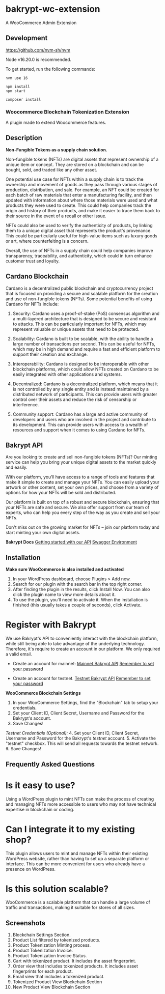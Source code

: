 # bakrypt-wc-extension

A WooCommerce Admin Extension

## Development

https://github.com/nvm-sh/nvm

Node v16.20.0 is recommended.

To get started, run the following commands:

```text
nvm use 16

npm install
npm start

composer install
```

### Woocommerce Blockchain Tokenization Extension  ###

A plugin made to extend Woocommerce features.

## Description ##

**Non-Fungible Tokens as a supply chain solution.**

Non-fungible tokens (NFTs) are digital assets that represent ownership of a unique item or concept. They are stored on a blockchain and can be bought, sold, and traded like any other asset.

One potential use case for NFTs within a supply chain is to track the ownership and movement of goods as they pass through various stages of production, distribution, and sale. For example, an NFT could be created for each batch of raw materials that enter a manufacturing facility, and then updated with information about where those materials were used and what products they were used to create. This could help companies track the origin and history of their products, and make it easier to trace them back to their source in the event of a recall or other issue.

NFTs could also be used to verify the authenticity of products, by linking them to a unique digital asset that represents the product's provenance. This could be particularly useful for high-value items such as luxury goods or art, where counterfeiting is a concern.

Overall, the use of NFTs in a supply chain could help companies improve transparency, traceability, and authenticity, which could in turn enhance customer trust and loyalty.

## Cardano Blockchain ##

Cardano is a decentralized public blockchain and cryptocurrency project that is focused on providing a secure and scalable platform for the creation and use of non-fungible tokens (NFTs). Some potential benefits of using Cardano for NFTs include:

1. Security: Cardano uses a proof-of-stake (PoS) consensus algorithm and a multi-layered architecture that is designed to be secure and resistant to attacks. This can be particularly important for NFTs, which may represent valuable or unique assets that need to be protected.

2. Scalability: Cardano is built to be scalable, with the ability to handle a large number of transactions per second. This can be useful for NFTs, which may be in high demand and require a fast and efficient platform to support their creation and exchange.

3. Interoperability: Cardano is designed to be interoperable with other blockchain platforms, which could allow NFTs created on Cardano to be easily integrated with other applications and systems.

4. Decentralized: Cardano is a decentralized platform, which means that it is not controlled by any single entity and is instead maintained by a distributed network of participants. This can provide users with greater control over their assets and reduce the risk of censorship or interference.

5. Community support: Cardano has a large and active community of developers and users who are involved in the project and contribute to its development. This can provide users with access to a wealth of resources and support when it comes to using Cardano for NFTs.

## Bakrypt API ##

Are you looking to create and sell non-fungible tokens (NFTs)? Our minting service can help you bring your unique digital assets to the market quickly and easily.

With our platform, you'll have access to a range of tools and features that make it simple to create and manage your NFTs. You can easily upload your artwork or other content, set your own prices, and choose from a variety of options for how your NFTs will be sold and distributed.

Our platform is built on top of a robust and secure blockchain, ensuring that your NFTs are safe and secure. We also offer support from our team of experts, who can help you every step of the way as you create and sell your NFTs.

Don't miss out on the growing market for NFTs – join our platform today and start minting your own digital assets.

**Bakrypt Docs**
[Getting started with our API](https://bakrypt.readme.io/reference/getting-started-with-your-api)
[Swagger Environment](https://bakrypt.io/docs/)

## Installation ##

**Make sure WooCommerce is also installed and activated** 

1. In your WordPress dashboard, choose Plugins > Add new.
2. Search for our plugin with the search bar in the top right corner.
3. After finding the plugin in the results, click Install Now. You can also click the plugin name to view more details about it.
4. To use the plugin, you'll need to activate it. When the installation is finished (this usually takes a couple of seconds), click Activate.

# Register with Bakrypt #
We use Bakrypt's API to conveniently interact with the blockchain platform, while still being able to take advantage of the underlying technology. Therefore, it's require to create an account in our platform. We only required a valid email.

* Create an account for mainnet:
[Mainnet Bakrypt API](https://bakrypt.io/account/login/) 
[Remember to set your password](https://bakrypt.io/account/password_reset/) 

* Create an account for testnet.
[Testnet Bakrypt API](https://testnet.bakrypt.io/account/login/) 
[Remember to set your password](https://testnet.bakrypt.io/account/password_reset/) 

**WooCommerce Blockchain Settings**
1. In your WooCommerce Settings, find the "Blockchain" tab to setup your credentials. 
2. Set your Client ID, Client Secret, Username and Password for the Bakrypt's account. 
3. Save Changes!

*Testnet Credentials (Optional):* 
4. Set your Client ID, Client Secret, Username and Password for the Bakrypt's *testnet* account.
5. Activate the "testnet" checkbox. This will send all requests towards the testnet network.
6. Save Changes! 

## Frequently Asked Questions ##

# Is it easy to use? #

Using a WordPress plugin to mint NFTs can make the process of creating and managing NFTs more accessible to users who may not have technical expertise in blockchain or coding.

# Can I integrate it to my existing shop? #

This plugin allows users to mint and manage NFTs within their existing WordPress website, rather than having to set up a separate platform or interface. This can be more convenient for users who already have a presence on WordPress.

# Is this solution scalable? #

WooCommerce is a scalable platform that can handle a large volume of traffic and transactions, making it suitable for stores of all sizes.

## Screenshots ##

1. Blockchain Settings Section.
2. Product List filtered by tokenized products.
3. Product Tokenization Minting process.
4. Product Tokenization Invoice.
5. Product Tokenization Invoice Status.
6. Cart with tokenized product. It includes the asset fingerprint.
7. Order view that includes tokenized products. It includes asset fingerprints for each product.
8. Email view that includes a tokenized product. 
9. Tokenized Product View Blockchain Section
10. New Product View Blockchain Section

